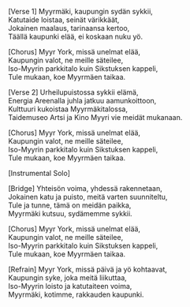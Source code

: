 [Verse 1]
Myyrmäki, kaupungin sydän sykkii,  
Katutaide loistaa, seinät värikkäät,  
Jokainen maalaus, tarinaansa kertoo,  
Täällä kaupunki elää, ei koskaan nuku yö.

[Chorus]
Myyr York, missä unelmat elää,  
Kaupungin valot, ne meille säteilee,  
Iso-Myyrin parkkitalo kuin Sikstuksen kappeli,  
Tule mukaan, koe Myyrmäen taikaa.

[Verse 2]
Urheilupuistossa sykkii elämä,  
Energia Areenalla juhla jatkuu aamunkoittoon,  
Kulttuuri kukoistaa Myyrmäkitalossa,  
Taidemuseo Artsi ja Kino Myyri vie meidät mukanaan.

[Chorus]
Myyr York, missä unelmat elää,  
Kaupungin valot, ne meille säteilee,  
Iso-Myyrin parkkitalo kuin Sikstuksen kappeli,  
Tule mukaan, koe Myyrmäen taikaa.

[Instrumental Solo]

[Bridge]
Yhteisön voima, yhdessä rakennetaan,  
Jokainen katu ja puisto, meitä varten suunniteltu,  
Tule ja tunne, tämä on meidän paikka,  
Myyrmäki kutsuu, sydämemme sykkii.

[Chorus]
Myyr York, missä unelmat elää,  
Kaupungin valot, ne meille säteilee,  
Iso-Myyrin parkkitalo kuin Sikstuksen kappeli,  
Tule mukaan, koe Myyrmäen taikaa.

[Refrain]
Myyr York, missä päivä ja yö kohtaavat,  
Kaupungin syke, joka meitä liikuttaa,  
Iso-Myyrin loisto ja katutaiteen voima,  
Myyrmäki, kotimme, rakkauden kaupunki.
